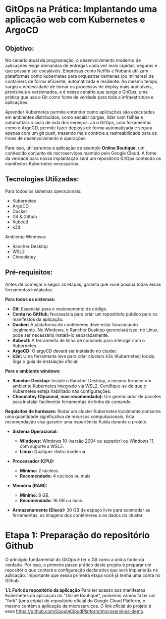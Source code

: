 # GitOps na Prática: Implantando uma aplicação web com Kubernetes e ArgoCD

## Objetivo:
No cenário atual da programação, o desenvolvimento moderno de aplicações exige demandas de entregas cada vez mais rápidas, seguras e que possam ser escaláveis. Empresas como Netflix e Nubank  utilizam plataformas como kubernetes para orquestrar centenas (ou milhares) de containers de forma eficiente, automatizada e resiliente.
Ao mesmo tempo, surgiu a necessidade de tornar os processos de deploy mais auditáveis, previsíveis e versionados, e é nesse cenário que surge o GitOps, uma prática que usa o Git como 
fonte de verdade para toda a infraestrutura e aplicações.

Aprender Kubernetes permite entender como aplicações são executadas em ambientes distríbuidos, como escalar cargas, lidar com falhas e automatizar o ciclo de vida dos serviços. Já o GitOps, com ferramentas como o ArgoCD, permite fazer deploys de forma 
automatizada e segura apenas com um git push, trazendo mais controle e rastreabilidade 
para os times de desenvolvimento e operações. 


Para isso, utilizaremos a aplicação de exemplo **Online Boutique**, um conhecido conjunto de microserviços mantido pelo Google Cloud. A fonte da verdade para nossa implantação será um repositório GitOps contendo os manifestos Kubernetes necessários.

## Tecnologias Utilizadas:
Para todos os sistemas operacionais:
  - Kubernetes
  - ArgoCD
  - Docker
  - Git & Github
  - Kubectl
  - k3d 

Ambiente Windows:
  - Rancher Desktop
  - WSL2
  - Chocolatey

## Pré-requisitos:
Antes de começar a seguir as etapas, garanta que você possua todas essas ferramentas instaladas.

**Para todos os sistemas:**
- **Git**: Essencial para o vesionamento de código.
- **Conta no GitHub:** Necessária para criar um repositório público para os manifestos da aplicação.
- **Docker:** A plataforma de contêineres deve estar funcionando localmente. No Windows, o Rancher Desktop gerenciará isso; no Linux, pode ser necessário instalá-lo separadamente.
- **Kubectl:** A ferramenta de linha de comando para interagir com o Kubernetes. 
- **ArgoCD:** O argoCD deverá ser instalado no cluster.
- **k3d:** Uma ferramenta leve para criar clusters k3s (Kubernetes) locais. Siga o guia de instalação oficial.

**Para o ambiente windows:**
- **Rancher Desktop:** Instale o Rancher Desktop, o mesmo fornece um ambiente Kubernetes integrado via WSL2. Certifique-se de que o Kubernetes esteja habilitado nas configurações.
- **Chocolatey (Opcional, mas recomendado):** Um gerenciador de pacotes para instalar facilmente ferramentas de linha de comando.

**Requisitos de hardware:**
Rodar um cluster Kubernetes localmente consome uma quantidade significativa de recursos computacionais. Esta recomendação visa garantir uma experiência fluida durante o projeto.
- **Sistema Operacional:**
   - **Windows:** Windows 10 (versão 2004 ou superior) ou Windows 11, com suporte a WSL2.
   - **Linux:** Qualquer distro moderna.

- **Processador (CPU):**
  - **Minímo:** 2 núcleos.
  - **Recomendado:** 4 núcleos ou mais

- **Memória (RAM):**
  - **Mínimo:** 8 GB.
  - **Recomendado:** 16 GB ou mais.

 - **Armazenamento (Disco):** 30 GB de espaço livre para acomodar as ferramentas, as imagens dos contêineres e os dados do cluster.


# Etapa 1: Preparação do repositório Github
O princípio fundamental do GitOps é ter o Git como a única fonte da verdade. Por isso, o primeiro passo prático deste projeto é preparar um repositório que conterá a configuração declarativa que será implantada na aplicação. Importante que nessa primeira etapa você já tenha uma conta no Github.

**1.1. Fork do repositório da aplicação**
Para ter acesso aos manifestos Kubernetes da aplicação do "Online Boutique", primeiros vamos fazer um "fork" (uma cópia) do repositório oficial do Google Cloud Platform, o mesmo contêm  a aplicação de microserviços. O link oficial do projeto é esse https://github.com/GoogleCloudPlatform/microservices-demo.







   

 

